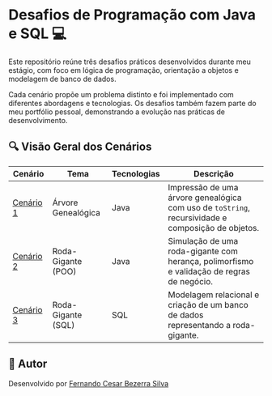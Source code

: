 # Desafios de Programação com Java e SQL 💻

Este repositório reúne três desafios práticos desenvolvidos durante meu estágio, com foco em lógica de programação, orientação a objetos e modelagem de banco de dados.

Cada cenário propõe um problema distinto e foi implementado com diferentes abordagens e tecnologias. Os desafios também fazem parte do meu portfólio pessoal, demonstrando a evolução nas práticas de desenvolvimento.

## 🔍 Visão Geral dos Cenários

| Cenário | Tema | Tecnologias | Descrição |
|--------|------|-------------|-----------|
| [Cenário 1](./Cenario1) | Árvore Genealógica | Java | Impressão de uma árvore genealógica com uso de `toString`, recursividade e composição de objetos. |
| [Cenário 2](./Cenario2) | Roda-Gigante (POO) | Java | Simulação de uma roda-gigante com herança, polimorfismo e validação de regras de negócio. |
| [Cenário 3](./Cenario3) | Roda-Gigante (SQL) | SQL | Modelagem relacional e criação de um banco de dados representando a roda-gigante. |

## 📌 Autor

Desenvolvido por [Fernando Cesar Bezerra Silva](https://github.com/FcesarBzSilva)
